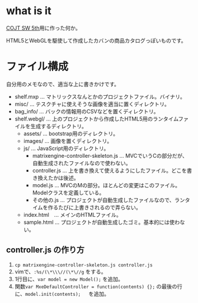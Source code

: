 # what is it

[COJT SW 5th](http://inf.tsukuba.ac.jp/ET-COJT/)用に作った何か。

HTML5とWebGLを駆使して作成したカバンの商品カタログっぽいものです。

# ファイル構成

自分用のメモなので、適当な上に書きかけです。

* shelf.mxp ... マトリックスなんとかのプロジェクトファイル。バイナリ。
* misc/ ... テスクチャに使えそうな画像を適当に置くディレクトリ。
* bag\_info/ ... バックの情報用のCSVなどを置くディレクトリ。
* shelf.webgl/ ... 上のプロジェクトから作成したHTML5用のランタイムファイルを生成するディレクトリ。
    * assets/ ... bootstrap用のディレクトリ。
    * images/ ... 画像を置くディレクトリ。
    * js/ ... JavaScript用のディレクトリ。
        * matrixengine-controller-skeleton.js  ... MVCでいうCの部分だが、自動生成されたファイルなので使わない。
        * controller.js ... 上を書き換えて使えるようにしたファイル。どこを書き換えたかは後述。
        * model.js ... MVCのMの部分。ほとんどの変更はこのファイル。Modelクラスを定義している。
        * その他の.js ... プロジェクトが自動生成したファイルなので、ランタイムを作るたびに上書きされるので弄らない。
    * index.html　... メインのHTMLファイル。
    * sample.html ... プロジェクトが自動生成したゴミ。基本的には使わない。

## controller.js の作り方

1. `cp matrixengine-controller-skeleton.js controller.js`
2. vimで、`:%s/(\*\\\//(\*\//g` をする。
3. 1行目に、`var model = new Model();` を追加。
4. 関数`var MxeDefaultController = function(contents) {};` の最後の行に、`model.init(contents); `　を追加。
